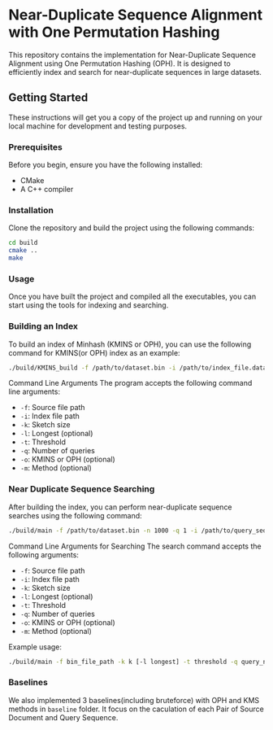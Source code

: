 # Near-Duplicate Sequence Alignment with One Permutation Hashing

This repository contains the implementation for Near-Duplicate Sequence Alignment using One Permutation Hashing (OPH). It is designed to efficiently index and search for near-duplicate sequences in large datasets.

## Getting Started

These instructions will get you a copy of the project up and running on your local machine for development and testing purposes.

### Prerequisites

Before you begin, ensure you have the following installed:
- CMake
- A C++ compiler

### Installation

Clone the repository and build the project using the following commands:

```bash
cd build
cmake ..
make
```

### Usage
Once you have built the project and compiled all the executables, you can start using the tools for indexing and searching.

### Building an Index
To build an index of Minhash (KMINS or OPH), you can use the following command for KMINS(or OPH) index as an example:

```bash
./build/KMINS_build -f /path/to/dataset.bin -i /path/to/index_file.data -k 2 -l 0 -o /path/to/output.txt
```

Command Line Arguments
The program accepts the following command line arguments:

- `-f`: Source file path
- `-i`: Index file path
- `-k`: Sketch size
- `-l`: Longest (optional)
- `-t`: Threshold
- `-q`: Number of queries
- `-o`: KMINS or OPH (optional)
- `-m`: Method (optional)


### Near Duplicate Sequence Searching

After building the index, you can perform near-duplicate sequence searches using the following command:
```bash
./build/main -f /path/to/dataset.bin -n 1000 -q 1 -i /path/to/query_sequences.bin
```

Command Line Arguments for Searching
The search command accepts the following arguments:

- `-f`: Source file path
- `-i`: Index file path
- `-k`: Sketch size
- `-l`: Longest (optional)
- `-t`: Threshold
- `-q`: Number of queries
- `-o`: KMINS or OPH (optional)
- `-m`: Method (optional)

Example usage:
```bash
./build/main -f bin_file_path -k k [-l longest] -t threshold -q query_num [-o KMINSorOPH] [-m method]
```
### Baselines

We also implemented 3 baselines(including bruteforce) with OPH and KMS methods in `baseline` folder. It focus on the caculation of each Pair of Source Document and Query Sequence.